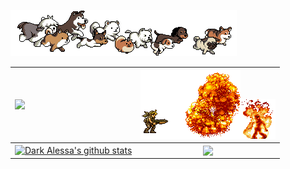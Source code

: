 <a href="https://github.com/DarkAlessa"><img src="./dog_running.gif"/></a><br>

| <a href="https://github.com/DarkAlessa"><img src="https://streak-stats.demolab.com?user=DarkAlessa&theme=dark"/></a> | <a href="https://github.com/DarkAlessa"><img src="./fire_01.gif"/></a><a href="https://github.com/DarkAlessa"><img src="./fire_02.gif"/></a> |
| :------------- | :-------------: |
| <a href="https://github.com/DarkAlessa"><img align="center" src="https://github-readme-stats.vercel.app/api?username=DarkAlessa&show_icons=true&include_all_commits=true&theme=dark&hide_border=true" alt="Dark Alessa's github stats" /></a> | <a href="https://github.com/DarkAlessa"><img align="center" src="https://github-readme-stats.vercel.app/api/top-langs/?username=DarkAlessa&layout=compact&theme=dark&hide_border=true" /></a> |
